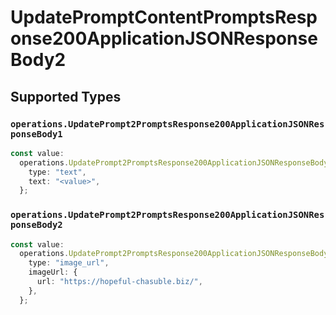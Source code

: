 # UpdatePromptContentPromptsResponse200ApplicationJSONResponseBody2


## Supported Types

### `operations.UpdatePrompt2PromptsResponse200ApplicationJSONResponseBody1`

```typescript
const value:
  operations.UpdatePrompt2PromptsResponse200ApplicationJSONResponseBody1 = {
    type: "text",
    text: "<value>",
  };
```

### `operations.UpdatePrompt2PromptsResponse200ApplicationJSONResponseBody2`

```typescript
const value:
  operations.UpdatePrompt2PromptsResponse200ApplicationJSONResponseBody2 = {
    type: "image_url",
    imageUrl: {
      url: "https://hopeful-chasuble.biz/",
    },
  };
```

